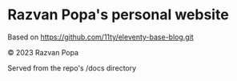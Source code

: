 # Razvan Popa's personal website

Based on https://github.com/11ty/eleventy-base-blog.git

©️ 2023 Razvan Popa

Served from the repo's /docs directory
